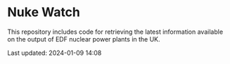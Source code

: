 # Nuke Watch

This repository includes code for retrieving the latest information available on the output of EDF nuclear power plants in the UK.

Last updated: 2024-01-09 14:08